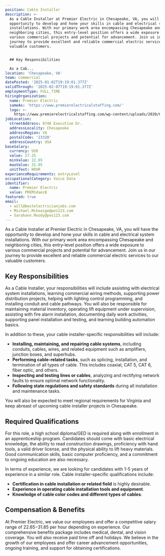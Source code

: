 ```yaml
---
position: Cable Installer
description: >-
  As a Cable Installer at Premier Electric in Chesapeake, VA, you will have the
  opportunity to develop and hone your skills in cable and electrical system
  installations. With our primary work area encompassing Chesapeake and
  neighboring cities, this entry-level position offers a wide exposure to
  various commercial projects and potential for advancement. Join us in our
  journey to provide excellent and reliable commercial electric services to our
  valuable customers.


  ## Key Responsibilities

  As a Cab...
location: 'Chesapeake, VA'
team: Commercial
datePosted: '2025-01-02T19:19:01.377Z'
validThrough: '2025-02-07T19:19:01.377Z'
employmentType: FULL_TIME
hiringOrganization:
  name: Premier Electric
  sameAs: 'https://www.premierelectricalstaffing.com/'
  logo: >-
    https://www.premierelectricalstaffing.com/wp-content/uploads/2020/05/Premier-Electrical-Staffing-logo.png
jobLocation:
  streetAddress: 9746 Executive Dr.
  addressLocality: Chesapeake
  addressRegion: VA
  postalCode: '23320'
  addressCountry: USA
baseSalary:
  currency: USD
  value: 27.25
  minValue: 22.65
  maxValue: 31.85
  unitText: HOUR
experienceRequirements: entryLevel
occupationalCategory: Voice Data
identifier:
  name: Premier Electric
  value: PREM1daez8
featured: true
email:
  - will@bestelectricianjobs.com
  - Michael.Mckeaige@pes123.com
  - Sarahann.Moody@pes123.com
---
```




As a Cable Installer at Premier Electric in Chesapeake, VA, you will have the opportunity to develop and hone your skills in cable and electrical system installations. With our primary work area encompassing Chesapeake and neighboring cities, this entry-level position offers a wide exposure to various commercial projects and potential for advancement. Join us in our journey to provide excellent and reliable commercial electric services to our valuable customers.

## Key Responsibilities
As a Cable Installer, your responsibilities will include assisting with electrical system installations, learning commercial wiring methods, supporting power distribution projects, helping with lighting control programming, and installing conduit and cable pathways. You will also be responsible for maintaining material inventory, operating lift equipment under supervision, assisting with fire alarm installation, documenting daily work activities, supporting panel installation and testing, and learning building automation basics.

In addition to these, your cable installer-specific responsibilities will include:

- **Installing, maintaining, and repairing cable systems**, including conduits, cables, wires, and related equipment such as amplifiers, junction boxes, and superhubs.
- **Performing cable-related tasks**, such as splicing, installation, and termination of all types of cable. This includes coaxial, CAT 5, CAT 6, fiber optic, and others.
- **Inspecting and testing lines or cables**, analyzing and rectifying network faults to ensure optimal network functionality.
- **Following state regulations and safety standards** during all installation and maintenance tasks.

You will also be expected to meet regional requirements for Virginia and keep abreast of upcoming cable installer projects in Chesapeake.

## Required Qualifications
For this role, a high school diploma/GED is required along with enrollment in an apprenticeship program. Candidates should come with basic electrical knowledge, the ability to read construction drawings, proficiency with hand tools, a valid driver license, and the physical ability to lift heavy materials. Good communication skills, basic computer proficiency, and a commitment to ongoing education are also necessary. 

In terms of experience, we are looking for candidates with 1-5 years of experience in a similar role. Cable installer-specific qualifications include:

- **Certification in cable installation or related field** is highly desirable.
- **Experience in operating cable installation tools and equipment**.
- **Knowledge of cable color codes and different types of cables**.

## Compensation & Benefits
At Premier Electric, we value our employees and offer a competitive salary range of $22.65-$31.85 per hour depending on experience. Our comprehensive benefits package includes medical, dental, and vision coverage. You will also receive paid time off and holidays. We believe in the growth of our employees and offer career advancement opportunities, ongoing training, and support for obtaining certifications.
